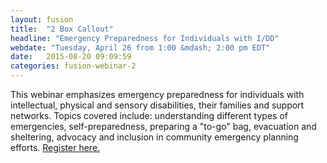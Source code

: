 ```yaml
---
layout: fusion
title:  "2 Box Callout"
headline: "Emergency Preparedness for Individuals with I/DD"
webdate: "Tuesday, April 26 from 1:00 &mdash; 2:00 pm EDT"
date:   2015-08-20 09:09:59
categories: fusion-webinar-2
---
```

This webinar emphasizes emergency preparedness for individuals with intellectual, physical and sensory disabilities, their families and support networks. Topics covered include: understanding different types of emergencies, self-preparedness, preparing a "to-go" bag, evacuation and sheltering, advocacy and inclusion in community emergency planning efforts. <a href="http://bit.ly/1pU9WNb">Register here.</a>
